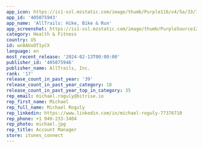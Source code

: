 ```yaml
---
app_icon: https://is1-ssl.mzstatic.com/image/thumb/Purple116/v4/5a/33/7d/5a337d19-41af-21e9-a292-bf483867876d/AppIcon_Solid-0-0-1x_U007ephone-0-0-85-220.png/1024x1024bb.png
app_id: '405075943'
app_name: 'AllTrails: Hike, Bike & Run'
app_screenshot: https://is1-ssl.mzstatic.com/image/thumb/PurpleSource126/v4/c8/95/60/c89560ec-3517-905d-d072-e9f37377a051/7249bb22-f400-4cc9-88e1-f3a995d139e7_Screen_1@1x.jpg/1242x2688bb.png
category: Health & Fitness
country: US
id: wn8AUxOT1yCX
language: en
most_recent_release: '2024-02-13T00:00:00'
publisher_id: '405075946'
publisher_name: AllTrails, Inc.
rank: '17'
release_count_in_past_year: '39'
release_count_in_past_year_category: 18
release_count_in_past_year_top_in_category: 35
rep_email: michael.roguly@bitrise.io
rep_first_name: Michael
rep_full_name: Michael Roguly
rep_linkedin: https://www.linkedin.com/in/michael-roguly-77376710
rep_phone: +1 949-233-3404
rep_photo: michael.jpg
rep_title: Account Manager
store: itunes_connect
---
```

